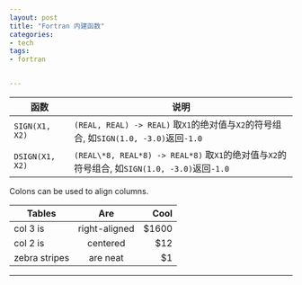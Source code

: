 ```yaml
---
layout: post
title: "Fortran 内建函数"
categories:
- tech
tags:
- fortran


---
```


| 函数                      | 说明                          |
| ------------------------- | ----------------------------- |
| `SIGN(X1, X2)`            | `(REAL, REAL) -> REAL)` 取`X1`的绝对值与`X2`的符号组合, 如`SIGN(1.0, -3.0)`返回`-1.0`        |
| `DSIGN(X1, X2)`           | `(REAL\*8, REAL*8) -> REAL*8)` 取`X1`的绝对值与`X2`的符号组合, 如`SIGN(1.0, -3.0)`返回`-1.0`        |

Colons can be used to align columns.

| Tables        | Are           | Cool  |
| ------------- |:-------------:| -----:|
| col 3 is      | right-aligned | $1600 |
| col 2 is      | centered      |   $12 |
| zebra stripes | are neat      |    $1 |


-----

